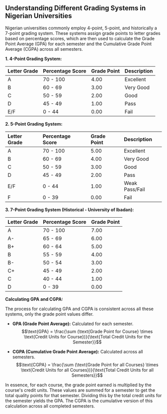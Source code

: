 ## Understanding Different Grading Systems in Nigerian Universities

Nigerian universities commonly employ 4-point, 5-point, and historically a 7-point grading system. These systems assign grade points to letter grades based on percentage scores, which are then used to calculate the Grade Point Average (GPA) for each semester and the Cumulative Grade Point Average (CGPA) across all semesters.

**1. 4-Point Grading System:**

| Letter Grade | Percentage Score | Grade Point | Description   |
| :----------- | :--------------- | :---------- | :------------ |
| A            | 70 - 100         | 4.00        | Excellent     |
| B            | 60 - 69          | 3.00        | Very Good     |
| C            | 50 - 59          | 2.00        | Good          |
| D            | 45 - 49          | 1.00        | Pass          |
| E/F          | 0 - 44           | 0.00        | Fail          |

**2. 5-Point Grading System:**

| Letter Grade | Percentage Score | Grade Point | Description   |
| :----------- | :--------------- | :---------- | :------------ |
| A            | 70 - 100         | 5.00        | Excellent     |
| B            | 60 - 69          | 4.00        | Very Good     |
| C            | 50 - 59          | 3.00        | Good          |
| D            | 45 - 49          | 2.00        | Pass          |
| E/F          | 0 - 44           | 1.00        | Weak Pass/Fail |
| F            | 0 - 39           | 0.00        | Fail          |

**3. 7-Point Grading System (Historical - University of Ibadan):**

| Letter Grade | Percentage Score | Grade Point |
| :----------- | :--------------- | :---------- |
| A            | 70 - 100         | 7.00        |
| A-           | 65 - 69          | 6.00        |
| B+           | 60 - 64          | 5.00        |
| B            | 55 - 59          | 4.00        |
| B-           | 50 - 54          | 3.00        |
| C+           | 45 - 49          | 2.00        |
| C            | 40 - 44          | 1.00        |
| D            | 0 - 39           | 0.00        |

**Calculating GPA and CGPA:**

The process for calculating GPA and CGPA is consistent across all these systems, only the grade point values differ.

* **GPA (Grade Point Average):** Calculated for each semester.
    $$\text{GPA} = \frac{\sum (\text{Grade Point for Course} \times \text{Credit Units for Course})}{\text{Total Credit Units for the Semester}}$$

* **CGPA (Cumulative Grade Point Average):** Calculated across all semesters.
    $$\text{CGPA} = \frac{\sum (\text{Grade Point for all Courses} \times \text{Credit Units for all Courses})}{\text{Total Credit Units for all Semesters}}$$

In essence, for each course, the grade point earned is multiplied by the course's credit units. These values are summed for a semester to get the total quality points for that semester. Dividing this by the total credit units for the semester yields the GPA. The CGPA is the cumulative version of this calculation across all completed semesters.